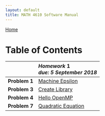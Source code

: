 ```yaml
---
layout: default
title: MATH 4610 Software Manual
---
```


<a href="https://philipnelson5.github.io">Home</a>

# Table of Contents

|| *Homework* 1 <br> _due: 5 September 2018_ <br>|
| :-----------------|:---------------------------|
| **Problem 1**     | [Machine Epsilon](./hw1/1-maceps/manual.md)|
| **Problem 3**     | [Create Library](./hw1/3-lib/manual.md)|
| **Problem 4**     | [Hello OpenMP](./hw1/4-openMP/manual.md)|
| **Problem 7**     | [Quadratic Equation](./hw1/7-quadraticEquation/man_maceps.md)|
